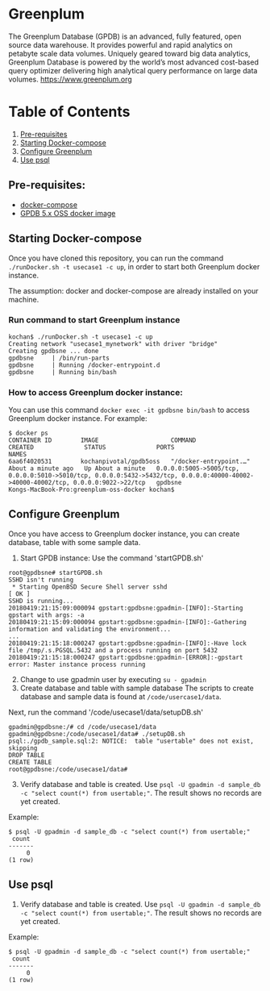 #  Greenplum
The  Greenplum Database (GPDB) is an advanced, fully featured, open source data warehouse. It provides powerful and rapid analytics on petabyte scale data volumes. Uniquely geared toward big data analytics, Greenplum Database is powered by the world’s most advanced cost-based query optimizer delivering high analytical query performance on large data volumes.
<https://www.greenplum.org>

# Table of Contents
1. [Pre-requisites](#Pre-requisites)
2. [Starting Docker-compose](#Starting-Dockercompose)
3. [Configure Greenplum](#Configure-Greenplum)
4. [Use psql](#Use-psql)

## Pre-requisites:
- [docker-compose](http://docs.docker.com/compose)
- [GPDB 5.x OSS docker image](https://hub.docker.com/r/kochanpivotal/gpdb5oss/)

## Starting Docker-compose
Once you have cloned this repository, you can run the command  `./runDocker.sh -t usecase1 -c up`, in order to start both Greenplum docker instance.

The assumption: docker and docker-compose are already installed on your machine.

### Run command to start Greenplum instance
```
kochan$ ./runDocker.sh -t usecase1 -c up
Creating network "usecase1_mynetwork" with driver "bridge"
Creating gpdbsne ... done
gpdbsne     | /bin/run-parts
gpdbsne     | Running /docker-entrypoint.d
gpdbsne     | Running bin/bash
```

### How to access Greenplum docker instance:
You can use this command `docker exec -it gpdbsne bin/bash` to access Greenplum docker instance.
For example:
```
$ docker ps
CONTAINER ID        IMAGE                    COMMAND                  CREATED              STATUS              PORTS                                                                                                                                NAMES
6aa6f4020531        kochanpivotal/gpdb5oss   "/docker-entrypoint.…"   About a minute ago   Up About a minute   0.0.0.0:5005->5005/tcp, 0.0.0.0:5010->5010/tcp, 0.0.0.0:5432->5432/tcp, 0.0.0.0:40000-40002->40000-40002/tcp, 0.0.0.0:9022->22/tcp   gpdbsne
Kongs-MacBook-Pro:greenplum-oss-docker kochan$
```

## Configure Greenplum
Once you have access to Greenplum docker instance, you can create database, table with some sample data.

1. Start GPDB instance:
Use the command 'startGPDB.sh'
```
root@gpdbsne# startGPDB.sh
SSHD isn't running
 * Starting OpenBSD Secure Shell server sshd                             [ OK ]
SSHD is running...
20180419:21:15:09:000094 gpstart:gpdbsne:gpadmin-[INFO]:-Starting gpstart with args: -a
20180419:21:15:09:000094 gpstart:gpdbsne:gpadmin-[INFO]:-Gathering information and validating the environment...
...
20180419:21:15:18:000247 gpstart:gpdbsne:gpadmin-[INFO]:-Have lock file /tmp/.s.PGSQL.5432 and a process running on port 5432
20180419:21:15:18:000247 gpstart:gpdbsne:gpadmin-[ERROR]:-gpstart error: Master instance process running
```
2. Change to use gpadmin user by executing `su - gpadmin`
3. Create database and table with sample database
The scripts to create database and sample data is found at `/code/usercase1/data`.

Next, run the command '/code/usecase1/data/setupDB.sh'
```
gpadmin@gpdbsne:/# cd /code/usecase1/data
gpadmin@gpdbsne:/code/usecase1/data# ./setupDB.sh
psql:./gpdb_sample.sql:2: NOTICE:  table "usertable" does not exist, skipping
DROP TABLE
CREATE TABLE
root@gpdbsne:/code/usecase1/data#
```
3. Verify database and table is created.
Use `psql -U gpadmin -d sample_db -c "select count(*) from usertable;"`.  The result shows no records are yet created.

Example:
```
$ psql -U gpadmin -d sample_db -c "select count(*) from usertable;"
 count
-------
     0
(1 row)
```

## Use psql
1. Verify database and table is created.
Use `psql -U gpadmin -d sample_db -c "select count(*) from usertable;"`.  The result shows no records are yet created.

Example:
```
$ psql -U gpadmin -d sample_db -c "select count(*) from usertable;"
 count
-------
     0
(1 row)
```
